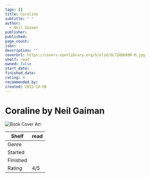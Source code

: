 ```yaml
---
tags: []
title: Coraline
subtitle: " "
author:
  - Neil Gaiman
publisher: 
published: 
page_count: 
isbn: 
description: ""
coverUrl: https://covers.openlibrary.org/b/olid/OL7288609M-M.jpg
shelf: read
owned: false
start_date: 
finished_date: 
rating: 4
recommended_by: 
created: 2015-10-06
---
```


# Coraline by Neil Gaiman

![Book Cover Art](https://covers.openlibrary.org/b/olid/OL7288609M-M.jpg)

| Shelf | read |
| --- | --- |
| Genre |  |
| Started |  |
| Finished |  |
| Rating | 4/5 |

